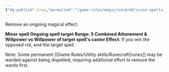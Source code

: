```yaml
---
{"dg-publish":true,"permalink":"/game-rules/magic/void/oblivion-spells/dispel/"}
---
```


Remove an ongoing magical effect.

**Minor spell
Ongoing spell target
Range: 5
Combined Attunement & Willpower vs Willpower of target spell's caster
Effect:** If you win the opposed roll, end the target spell.

Note: Some permanent [[Game Rules/Utility skills/Runecraft\|runes]] may be warded against being dispelled, requiring additional effort to remove the wards first.